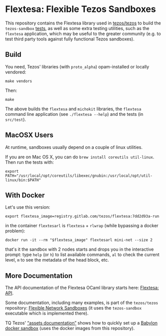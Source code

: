 Flextesa: Flexible Tezos Sandboxes
==================================

This repository contains the Flextesa library used in
[tezos/tezos](https://gitlab.com/tezos/tezos) to build the `tezos-sandbox`
[tests](https://tezos.gitlab.io/developer/flextesa.html), as well as some extra
testing utilities, such as the `flextesa` application, which may be useful to
the greater community (e.g. to test third party tools against fully functional
Tezos sandboxes).


<!--TOC-->


Build
-----

You need, Tezos' libraries (with `proto_alpha`) opam-installed or locally
vendored:

    make vendors

Then:

    make
    
The above builds the `flextesa` and `michokit` libraries, the `flextesa` command
line application (see `./flextesa --help`) and the tests (in `src/test`).

MacOSX Users
------------

At runtime, sandboxes usually depend on a couple of linux utilities.

If you are on Mac OS X, you can do `brew install coreutils util-linux`. Then run
the tests with:

```
export PATH="/usr/local/opt/coreutils/libexec/gnubin:/usr/local/opt/util-linux/bin:$PATH"
```

With Docker
-----------

Let's use this version:

```
export flextesa_image=registry.gitlab.com/tezos/flextesa:7dd2d93a-run
```

in the container `flextesarl` is `flextesa` + `rlwrap` (while bypassing a docker
problem):

```
docker run -it --rm "$flextesa_image" flextesarl mini-net --size 2
```

that's it the sandbox with 2 nodes starts and drops you in the interactive
prompt: type `help` (or `h`) to list available commands, `al` to check the
current level, `m` to see the metadata of the head block, etc.

More Documentation
------------------

The API documentation of the Flextesa OCaml library starts here:
[Flextesa: API](https://tezos.gitlab.io/flextesa/lib-index.html).

Some documentation, including many examples, is part of the `tezos/tezos`
repository:
[Flexible Network Sandboxes](https://tezos.gitlab.io/developer/flextesa.html)
(it uses the `tezos-sandbox` executable which is implemented there).

TQ Tezos' [“assets documentation”](https://assets.tqtezos.com)
shows how to quickly set up a
[Babylon docker sandbox](https://assets.tqtezos.com/setup/2-sandbox)
(uses the docker images from this repository).

